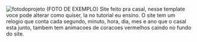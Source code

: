 ![fotodoprojeto](https://github.com/user-attachments/assets/4fcdc479-4786-4046-82da-c11f1616f72a)
(FOTO DE EXEMPLO) Site feito pra casal, nesse template voce pode alterar como quiser, la no tutorial eu ensino. O site tem um relogio que conta cada segundo, 
minuto, hora, dia, mes e ano que o casal esta junto, tambem tem animacoes de coracoes vermelhos caindo no fundo do site.
